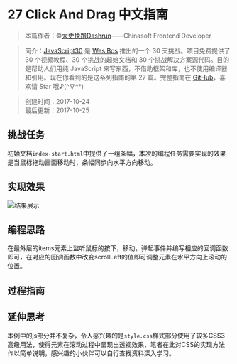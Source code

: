 # 27 Click And Drag 中文指南

> 本篇作者：©[大史快跑Dashrun](https://github.com/dashrun)——Chinasoft Frontend Developer

> 简介：[JavaScript30](https://javascript30.com) 是 [Wes Bos](https://github.com/wesbos) 推出的一个 30 天挑战。项目免费提供了 30 个视频教程、30 个挑战的起始文档和 30 个挑战解决方案源代码。目的是帮助人们用纯 JavaScript 来写东西，不借助框架和库，也不使用编译器和引用。现在你看到的是这系列指南的第 27 篇。完整指南在 [GitHub](https://github.com/soyaine/JavaScript30)，喜欢请 Star 哦♪(^∇^*)

> 创建时间：2017-10-24   
最后更新：2017-10-25

## 挑战任务
初始文档`index-start.html`中提供了一组条幅，本次的编程任务需要实现的效果是当鼠标拖动画面移动时，条幅同步向水平方向移动。

## 实现效果
![结果展示](https://github.com/dashrun/vanilla-javascript-30/blob/master/26%20-%20Strip%20Follow%20Along%20Nav/effect.png)

## 编程思路  
在最外层的items元素上监听鼠标的按下，移动，弹起事件并编写相应的回调函数即可，在对应的回调函数中改变scrollLeft的值即可调整元素在水平方向上滚动的位置。

## 过程指南   

  
## 延伸思考  
本例中的js部分并不复杂，令人感兴趣的是`style.css`样式部分使用了较多CSS3高级用法，使得元素在滚动过程中呈现出透视效果，笔者在此对CSS的实现方法作以简单说明，感兴趣的小伙伴可以自行查找资料深入学习。   